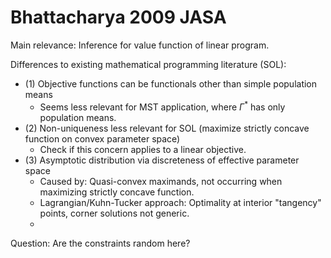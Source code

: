 # Bhattacharya 2009 JASA

Main relevance: Inference for value function of linear program.

Differences to existing mathematical programming literature (SOL):

- (1) Objective functions can be functionals other than simple population means
  - Seems less relevant for MST application, where $\Gamma^*$ has only population means.
- (2) Non-uniqueness less relevant for SOL (maximize strictly concave function on convex parameter space)
  - Check if this concern applies to a linear objective.
- (3) Asymptotic distribution via discreteness of effective parameter space
  - Caused by: Quasi-convex maximands, not occurring when maximizing strictly concave function.
  - Lagrangian/Kuhn-Tucker approach: Optimality at interior "tangency" points, corner solutions not generic.
  -

Question: Are the constraints random here?
